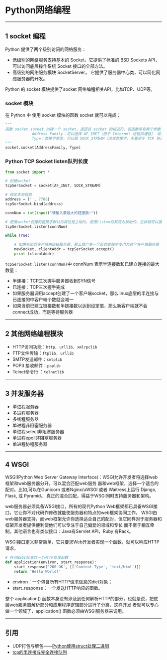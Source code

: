 # Python网络编程

---
## 1 socket 编程

Python 提供了两个级别访问的网络服务：

- 低级别的网络服务支持基本的 Socket，它提供了标准的 BSD Sockets API，可以访问底层操作系统 Socket 接口的全部方法。
- 高级别的网络服务模块 SocketServer， 它提供了服务器中心类，可以简化网络服务器的开发。

Python 的 socket 模块提供了socket 网络编程相关API，比如TCP、UDP等。

### socket 模块

在 Python 中 使用 socket 模块的函数 socket 就可以完成：

```python
"""
函数 socket.socket 创建一个 socket，返回该 socket 的描述符，该函数带有两个参数
            Address Family：可以选择 AF_INET（用于 Internet 进程间通信） 或者 AF_UNIX（用于同一台机器进程间通信）,实际工作中常用AF_INET
            Type：套接字类型，可以是 SOCK_STREAM（流式套接字，主要用于 TCP 协议）或者 SOCK_DGRAM（数据报套接字，主要用于 UDP 协议）
"""
socket.socket(AddressFamily, Type)
```

### Python TCP Socket listen队列长度

```python
from socket import *

# 创建socket
tcpSerSocket = socket(AF_INET, SOCK_STREAM)

# 绑定本地信息
address = ('', 7788)
tcpSerSocket.bind(address)

connNum = int(input("请输入要最大的链接数:"))

# 使用socket创建的套接字默认的属性是主动的，使用listen将其变为被动的，这样就可以接收别人的链接了
tcpSerSocket.listen(connNum)

while True:

    # 如果有新的客户端来链接服务器，那么就产生一个新的套接字专门为这个客户端服务器
    newSocket, clientAddr = tcpSerSocket.accept()
    print (clientAddr)
```

`tcpSerSocket.listen(connNum)`中 connNum 表示半连接数和已建立连接的最大数量：

- 半连接：TCP三次握手服务器收到SYN信号
- 已连接：TCP三次握手完成
- 如果服务器调用accept创建了一个客户端socket，那么linux底层的半连接与已连接的中客户端个数就会减一
- 如果当前已建立链接数和半链接数以达到设定值，那么新客户端就不会connect成功，而是等待服务器

---
## 2 其他网络编程模块

- HTTP访问功能：`http, urllib, xmlrpclib`
- FTP文件传输：`ftplib, urllib`
- SMTP发送邮件：`smtplib`
- POP3    接收邮件：`poplib`
- Telnet命令行    ：`telnetlib`

---
##  3 并发服务器

- 单进程服务器
- 多进程服务器
- 多线程服务器
- 单进程非阻塞服务器
- 单进程select非阻塞服务器
- 单进程epoll非阻塞服务器
- 单进程协程服务器

---
## 4 WSGI

WSGI(Python Web Server Gateway Interface)：WSGI允许开发者将选择web框架和web服务器分开。可以混合匹配web服务
器和web框架，选择⼀个适合的配对。⽐如,可以在Gunicorn 或者Nginx/uWSGI 或者 Waitress上运⾏ Django, Flask, 或 Pyramid。
真正的混合匹配，得益于WSGI同时⽀持服务器和架构。

web服务器必须具备WSGI接⼝，所有的现代Python Web框架都已具备WSGI接⼝，它让你不对代码作修改就能使服务器和特点的web框架协同⼯作。
WSGI由web服务器⽀持，⽽web框架允许你选择适合⾃⼰的配对，但它同样对于服务器和框架开发者提供便利使他们可以专注于⾃⼰偏爱的领域和专⻓
⽽不⾄于相互牵制。其他语⾔也有类似接⼝：Java有Servlet API，Ruby 有Rack。

WSGI接⼝定义⾮常简单，它只要求Web开发者实现⼀个函数，就可以响应HTTP请求。

```python
# 符合WSGI标准的⼀个HTTP处理函数
def application(environ, start_response):
    start_response('200 OK', [('Content-Type', 'text/html')])
    return 'Hello World!'
```

- environ：⼀个包含所有HTTP请求信息的dict对象；
- start_response：⼀个发送HTTP响应的函数。

整个 application() 函数本身没有涉及到任何解析HTTP的部分，也就是说，把底层web服务器解析部分和应⽤程序逻辑部分进⾏了分离，这样开发
者就可以专⼼做⼀个领域了，application() 函数必须由WSGI服务器来调⽤。

---
## 引用

- UDP打包与解包——[Python使用struct处理二进制](https://www.cnblogs.com/gala/archive/2011/09/22/2184801.html)
- [tcp的半连接与完全连接队列](https://segmentfault.com/a/1190000008224853)
